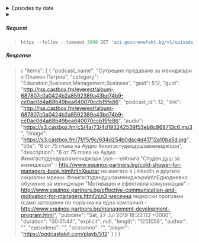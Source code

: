 <details><summary>Episodes by date</summary>

##### Request
> ```javascript
> https --follow --timeout 3600 GET 'api.govorenefekt.bg/v1/episodes/by-date/20220101' x-api-key:'dc4f3ce4-f0fa-45f7-bc83-bc16477bc6e6'
> ```

##### Response
> ``` javascript
>  {
>      "count": 4,
>      "items": [
>	  {
>	      "geid": 13804,
>	      "guid": "3e9624de-71c6-4b26-9508-eb7e39b17fd5",
>	      "podcast_id": 242,
>	      "podcast_name": "Изпразнен Град",
>	      "link": "https://anchor.fm/izpraznen-grad/episodes/51---e1ccoes",
>	      "audio": "https://anchor.fm/s/481e0940/podcast/play/45555612/https%3A%2F%2Fd3ctxlq1ktw2nl.cloudfront.net%2Fstaging%2F2022-0-1%2F3729b95a-37e0-765b-fe7b-14fb49a2c7b0.mp3",
>	      "image": "https://d3t3ozftmdmh3i.cloudfront.net/production/podcast_uploaded_nologo400/11999280/11999280-1610796346362-701de25c5ee78.jpg",
>	      "title": "Еп 51 - Дебел г*з",
>	      "description": "<p>&nbsp;</p>",
>	      "pubdate": "Sat, 01 Jan 2022 10:00:48 GMT",
>	      "duration": "1:00:18",
>	      "explicit": null,
>	      "length": "115801364",
>	      "author": "Izpraznen Grad",
>	      "episodeno": "51",
>	      "seasonno": "1",
>	      "uri": "https://api.govorenefekt.bg/v1/episodes/by-geid/13804",
>	      "player": "https://podcastalot.com/playb/13804"
>	  },
>	  {
>	      "geid": 13805,
>	      "guid": "e82077f5-811b-4ddf-b026-369ba9c64e05",
>	      "podcast_id": 44,
>	      "podcast_name": "Животът е Прекрасен с Милена Голева",
>	      "link": "https://anchor.fm/milenagoleva/episodes/ep-e1ccsmg",
>	      "audio": "https://anchor.fm/s/435825bc/podcast/play/45559952/https%3A%2F%2Fd3ctxlq1ktw2nl.cloudfront.net%2Fstaging%2F2022-0-1%2F240263630-44100-2-199644357c73c.m4a",
>	      "image": "https://d3t3ozftmdmh3i.cloudfront.net/production/podcast_uploaded_nologo400/11198503/11198503-1634300755727-9f452d4973205.jpg",
>	      "title": "❤️ Продуктивно ново начало! Нова Луна в Козирог!",
>	      "description": "<p>🙏 БлагоДаря за подкрепата, положителното отношение и заедността! ❤️ Медитация по Новолуние: https://milenagoleva.com/izlekuvay-svoya-zhivot-tehnika-za-privlichane-na-izobilie/💎 Колекция авторски водени медитации от Милена Голева: https://milenagoleva.com/product-category/vodenimeditacii/vodeni-meditacii-digitalni/❤️ Онлайн семинари с Милена Голева: https://milenagoleva.com/onlayn-seminar/❤️ Авторска програма Парите и науката за Вибрациите: https://milenagoleva.com/parite-i-naukata-za-vibratsiite/❤️ Онлайн йога студио с Милена Голева: https://milenagoleva.com/online-yoga-s-milena-goleva/❤️ Групата ни в Instagram: https://www.instagram.com/milenagoleva_official/❤️ Групата ни в You Tube: https://www.youtube.com/c/МиленаГолева❤️ Групата ни във Facebook: https://www.facebook.com/milenagolevaofficial❤️ Spotify: https://open.spotify.com/show/5s6NQbTpqesmw4op28Jl0d?si=wyTuwInYToCENNSY_0OCYA❤️ Apple Podcast: https://podcasts.apple.com/bg/podcast/%D0%B6%D0%B8%D0%B2%D0%BE%D1%82%D1%8A%D1%82-%D0%B5-%D0%BF%D1%80%D0%B5%D0%BA%D1%80%D0%B0%D1%81%D0%B5%D0%BD-%D1%81-%D0%BC%D0%B8%D0%BB%D0%B5%D0%BD%D0%B0-%D0%B3%D0%BE%D0%BB%D0%B5%D0%B2%D0%B0/id1543778811❤️ Google Podcast: https://podcasts.google.com/feed/aHR0cHM6Ly9hbmNob3IuZm0vcy80MzU4MjViYy9wb2RjYXN0L3Jzcw?sa=X&amp;ved=2ahUKEwjuy5vqnczzAhVkVeUKHdL6B14Q9sEGegQIARAC</p>",
>	      "pubdate": "Sat, 01 Jan 2022 14:24:46 GMT",
>	      "duration": "48:54",
>	      "explicit": null,
>	      "length": "47458541",
>	      "author": "Milena Goleva",
>	      "episodeno": "",
>	      "seasonno": "",
>	      "uri": "https://api.govorenefekt.bg/v1/episodes/by-geid/13805",
>	      "player": "https://podcastalot.com/playb/13805"
>	  },
>	  {
>	      "geid": 13807,
>	      "guid": "bb62c114-5cfd-448d-b0ba-b295dc8b858c",
>	      "podcast_id": 259,
>	      "podcast_name": "Три Мазета",
>	      "link": "https://anchor.fm/tri-mazeta/episodes/94-----award-show-2021-e1cae8k",
>	      "audio": "https://anchor.fm/s/17251c20/podcast/play/45479636/https%3A%2F%2Fd3ctxlq1ktw2nl.cloudfront.net%2Fstaging%2F2021-11-30%2F16b45038-b491-a584-4ea9-00e16eee4dff.mp3",
>	      "image": "https://d3t3ozftmdmh3i.cloudfront.net/production/podcast_uploaded_nologo400/3783080/3783080-1584914004462-f9d28fe188234.jpg",
>	      "title": "Епизод #94 - Три Мазета award show 2021",
>	      "description": "<p>Честита Нова Година на всички! И за да затоврим 2021 година си спретнахме леко импровизирани награди за най-лоши, най-добри и най-криндж филми, игри, сериали и прочие.</p>\n<p>Пишете ни на trimazeta@gmail.com и ни последвайте тук:</p>\n<p><a href=\"https://www.facebook.com/trimazeta\">facebook </a>- https://www.facebook.com/trimazeta</p>\n<p><a href=\"https://www.youtube.com/channel/UCXxbKGELoSYiCy_Q7ExDgXQ\">youtube</a> - https://www.youtube.com/channel/UCXxbKGELoSYiCy_Q7ExDgXQ</p>\n<p>Timestamps:</p>\n<p>00:00 Начало</p>\n<p>01:15 Писмо за тирове</p>\n<p>04:45 Писмо за spotify wrapped</p>\n<p>09:30 Писмо кореспонденция за NFT</p>\n<p>25:50 Започва класацията: Worst video game remaster</p>\n<p>30:20 Best &amp; Worst movie</p>\n<p>45:00 Best &amp; Worst TV show</p>\n<p>54:35 Worst comic book movie or TV show</p>\n<p>1:00:05 Най-лош акцент</p>\n<p>1:03:08 Най-голям криндж</p>\n<p>1:08:25 Най-лоша перука, коса или грим</p>\n<p>1:13:00 Worst sequel or franchise</p>\n<p>1:17:13 Most generic movie</p>\n<p>1:18:55 Best Fast &amp; Furious character</p>\n<p>1:19:50 Best anime</p>\n<p>1:23:15 Most &amp; Least anticipated movie or TV show</p>\n<p>1:27:50 Most anticipated game</p>\n<p>1:30:32 Най-атрактивни дестинация за 2021 година</p>\n<p>1:33:45 Спортно събитие на 2021</p>\n<p>1:37:50 Най-глупаво звучащо ИМЕ на Isekai Anime</p>\n<p>1:43:50 Best NFT</p>\n<p>1:46:23 Best Три Мазета episode</p>",
>	      "pubdate": "Sat, 01 Jan 2022 23:00:00 GMT",
>	      "duration": "1:51:26",
>	      "explicit": null,
>	      "length": "105538123",
>	      "author": "Три Мазета",
>	      "episodeno": "1",
>	      "seasonno": "4",
>	      "uri": "https://api.govorenefekt.bg/v1/episodes/by-geid/13807",
>	      "player": "https://podcastalot.com/playb/13807"
>	  },
>	  {
>	      "geid": 18618,
>	      "guid": "b32a123d-5bd4-49e0-8fcc-92e057ab06eb",
>	      "podcast_id": 527,
>	      "podcast_name": "Пътят на родителя",
>	      "link": "https://anchor.fm/maria-petrova7/episodes/ep-e1cakum",
>	      "audio": "https://anchor.fm/s/78ee69e8/podcast/play/45486486/https%3A%2F%2Fd3ctxlq1ktw2nl.cloudfront.net%2Fstaging%2F2021-11-30%2F8ece85a4-bd56-9e4d-e2f8-891582eb6d20.mp3",
>	      "image": "https://d3t3ozftmdmh3i.cloudfront.net/production/podcast_uploaded_episode/20188906/20188906-1641288230481-2aa452a0e9bf.jpg",
>	      "title": "Какво ни дава изграждането на рутина?",
>	      "description": "Аз съм израстнала със съставяне на график и следването му. И дори и сега обичам да планирам и да имам предсказуемост. Но не всички родители обичат повторението и понякога е трудно да създадат постоянен ритъм. В този епизод, отговарям на два въпроса: \"Какво ни дава рутината?\" и \"Защо е важна за децата?\" и се надявам, че това може да помогне да погледнете на рутината с други очи.\nМоже да споделяте вашите истории, предложения и обратна връзка в страницата в Instagram (parentpath) и Facebook (Пътят на родителя) или на имейл: kirchevamariya@gmail.com.",
>	      "pubdate": "Sat, 01 Jan 2022 19:37:41 GMT",
>	      "duration": "14:49",
>	      "explicit": null,
>	      "length": "12487740",
>	      "author": "Мария Петрова",
>	      "episodeno": "5",
>	      "seasonno": "1",
>	      "uri": "https://api.govorenefekt.bg/v1/episodes/by-geid/18618",
>	      "player": "https://podcastalot.com/playb/18618"
>	  }
>      ]
>  }
> ```

</details>

<details><summary><Episodes by geid/summary>

##### Request
> ```javascript
> https --follow --timeout 3600 GET 'api.govorenefekt.bg/v1/episodes/by-geid/512' x-api-key:'dc4f3ce4-f0fa-45f7-bc83-bc16477bc6e6'
> ```

##### Response
>{
>    "items": [
>        {
>            "podcast_name": "Сутрешно предаване за мениджъри с Пламен Петров",
>            "category": "Education,Business,Management,Business",
>            "geid": 512,
>            "guid": "http://rss.castbox.fm/everest/album-687807c0a0424b2a8592389a43bd74b9-cc0ac0d4a68b49bea640070ccb15fe86",
>            "podcast_id": 12,
>            "link": "http://rss.castbox.fm/everest/album-687807c0a0424b2a8592389a43bd74b9-cc0ac0d4a68b49bea640070ccb15fe86",
>            "audio": "https://s3.castbox.fm/c5/4a/73/4d193242539f53eb8c868713c6.mp3",
>            "image": "https://s3.castbox.fm/7f/f5/9c/634d254b0dac4d41712a10ba5d.jpg",
>            "title": "6 от 75 глава на Аудио #книгастудендушзамениджъри",
>            "description": "6 от 75 глава на Аудио #книгастудендушзамениджъри \n\n---\nКнига \"Студен душ за мениджъри\" - http://www.equinox-partners.bg/cold-shower-for-managers-book.html\n\nХаштаг на книгата в LinkedIn и другите социални мрежи: #книгастудендушзамениджъри\n\nЕднодневно обучение за мениджъри \"Мотивация и ефективна комуникация\" - http://www.equinox-partners.bg/effective-communication-and-motivation-for-managers.html\n\n3-месечни лидерски програми (само затворени по поръчка на една компания) - http://www.equinox-partners.bg/management-development-program.html",
>            "pubdate": "Sat, 27 Jul 2019 18:23:03 +0000",
>            "duration": "00:01:44",
>            "explicit": null,
>            "length": "1251056",
>            "author": "",
>            "episodeno": "",
>            "seasonno": "",
>            "player": "https://podcastalot.com/playb/512"
>        }
>    ]
>}
